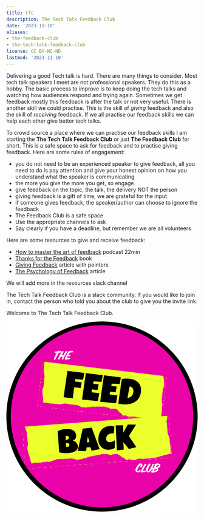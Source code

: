 ```yaml
---
title: tfc
description: The Tech Talk Feedback Club
date: '2023-11-10'
aliases:
- the-feedback-club
- the-tech-talk-feedback-club
license: CC BY-NC-ND
lastmod: '2023-11-10'
---
```

Delivering a good Tech talk is hard. There are many things to consider. Most tech talk speakers I meet are not professional speakers. They do this as a hobby. The basic process to improve is to keep doing the tech talks and watching how audiences respond and trying again. Sometimes we get feedback mostly this feedback is after the talk or not very useful. There is another skill we could practise. This is the skill of *giving* feedback and also the skill of *receiving* feedback. If we all practise our feedback skills we can help each other give better tech talks.

To crowd source a place where we can practise our feedback skills I am starting the **The Tech Talk Feedback Club** or just **The Feedback Club** for short. This is a safe space to ask for feedback and to practise giving feedback. Here are some rules of engagement:

* you do not need to be an experienced speaker to give feedback, all you need to do is pay attention and give your honest opinion on how you understand what the speaker is communicating
* the more you give the more you get, so engage
* give feedback on the topic, the talk, the delivery NOT the person
* giving feedback is a gift of time, we are grateful for the input
* if someone gives feedback, the speaker/author can choose to ignore the feedback
* The Feedback Club is a safe space
* Use the appropriate channels to ask
* Say clearly if you have a deadline, but remember we are all volunteers

Here are some resources to give and receive feedback:

* [How to master the art of feedback](https://play.acast.com/s/amazingif/howtomastertheartoffeedback) podcast 22min
* [Thanks for the Feedback](https://www.amazon.com/Thanks-Feedback-Science-Receiving-Well-ebook/dp/B00F10Z4GO?crid=GXZKMY77YQOJ&keywords=Thanks+for+the+feedback+book&qid=1699585336&sprefix=thanks+for+the+feedback+book,aps,319&sr=8-1) book
* [Giving Feedback](https://www.mindtools.com/a18a0wu/giving-feedback) article with pointers
* [The Psychology of Feedback](https://buffer.com/resources/how-to-give-receive-feedback-work/#:~:text=And%20when%20we%20receive%20criticism,%2C%E2%80%9D%20says%20psychologist%20Daniel%20Goleman.) article

We will add more in the resources slack channel

The Tech Talk Feedback Club is a slack community. If you would like to join in, contact the person who told you about the club to give you the invite link.

Welcome to The Tech Talk Feedback Club.

![](the_feedback_club_round.png)